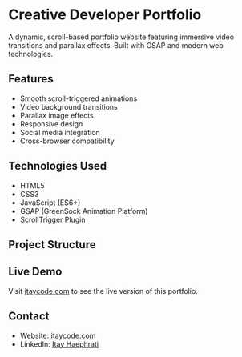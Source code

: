 # Creative Developer Portfolio

A dynamic, scroll-based portfolio website featuring immersive video transitions and parallax effects. Built with GSAP and modern web technologies.

## Features

- Smooth scroll-triggered animations
- Video background transitions
- Parallax image effects
- Responsive design
- Social media integration
- Cross-browser compatibility

## Technologies Used

- HTML5
- CSS3
- JavaScript (ES6+)
- GSAP (GreenSock Animation Platform)
- ScrollTrigger Plugin

## Project Structure

## Live Demo

Visit [itaycode.com](https://itaycode.com) to see the live version of this portfolio.

## Contact

- Website: [itaycode.com](https://itaycode.com)
- LinkedIn: [Itay Haephrati](https://www.linkedin.com/in/itayhaephrati/)
